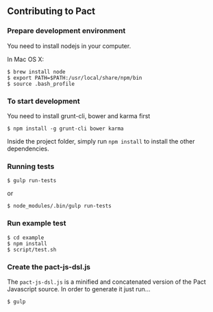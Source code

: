 Contributing to Pact
-----

### Prepare development environment

You need to install nodejs in your computer.

In Mac OS X:

    $ brew install node
    $ export PATH=$PATH:/usr/local/share/npm/bin
    $ source .bash_profile

### To start development

You need to install grunt-cli, bower and karma first

    $ npm install -g grunt-cli bower karma

Inside the project folder, simply run `npm install` to install the other dependencies.

### Running tests

    $ gulp run-tests

or

    $ node_modules/.bin/gulp run-tests

### Run example test

    $ cd example
    $ npm install
    $ script/test.sh

### Create the pact-js-dsl.js
The `pact-js-dsl.js` is a minified and concatenated version of the Pact Javascript source. In order to generate it just run...

    $ gulp

